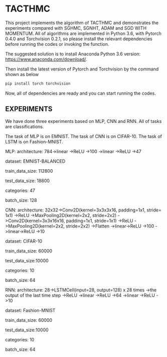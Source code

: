 # TACTHMC

This project implements the algorithm of TACTHMC and demonstrates the experiments compared with SGHMC, SGNHT, ADAM and SGD WITH MOMENTUM. All of algorithms are implemented in Python 3.6, with Pytorch 0.4.0 and Torchvision 0.2.1, so please install the relevant dependencies before running the codes or invoking the function.

The suggested solution is to install Anaconda Python 3.6 version: https://www.anaconda.com/download/.

Then install the latest version of Pytorch and Torchvision by the command shown as below
```bash
pip install torch torchvision
```

Now, all of dependencies are ready and you can start running the codes.

## EXPERIMENTS

We have done three experiments based on MLP, CNN and RNN. All of tasks are classifications.

The task of MLP is on EMNIST. The task of CNN is on CIFAR-10. The task of LSTM is on Fashion-MNIST.

MLP:
architecture: 784->linear
              ->ReLU
              ->100
              ->linear
              ->ReLU
              ->47
              
dataset: EMNIST-BALANCED

train_data_size: 112800

test_data_size: 18800

categories: 47

batch_size: 128


CNN:
architecture: 32x32->Conv2D(kernel=3x3x3x16, padding=1x1, stride= 1x1)
              ->ReLU
              ->MaxPooling2D(kernel=2x2, stride=2x2)
              ->Conv2D(kernel=3x3x16x16, padding=1x1, stride=1x1)
              ->ReLU
              ->MaxPooling2D(kernel=2x2, stride=2x2)
              ->Flatten
              ->linear->ReLU
              ->100
              ->linear->ReLU
              ->10
              
dataset: CIFAR-10

train_data_size: 60000

test_data_size:10000

categories: 10

batch_size: 64


RNN:
architecture: 28->LSTMCell(input=28, output=128) x 28 times
              ->the output of the last time step
              ->ReLU
              ->linear
              ->ReLU
              ->64
              ->linear
              ->ReLU
              ->10
              
dataset: Fashion-MNIST

train_data_size: 60000

test_data_size:10000

categories: 10

batch_size: 64
